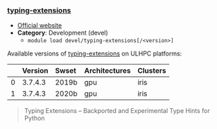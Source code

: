 ### [typing-extensions](https://github.com/python/typing/blob/master/typing_extensions/README.rst)

* [Official website](https://github.com/python/typing/blob/master/typing_extensions/README.rst)
* __Category__: Development (devel)
    -  `module load devel/typing-extensions[/<version>]`

Available versions of [typing-extensions](https://github.com/python/typing/blob/master/typing_extensions/README.rst) on ULHPC platforms:

|    | Version   | Swset   | Architectures   | Clusters   |
|---:|:----------|:--------|:----------------|:-----------|
|  0 | 3.7.4.3   | 2019b   | gpu             | iris       |
|  1 | 3.7.4.3   | 2020b   | gpu             | iris       |

> Typing Extensions – Backported and Experimental Type Hints for Python
